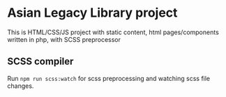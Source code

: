 # Asian Legacy Library project

This is HTML/CSS/JS project with static content, html pages/components written in php, with SCSS preprocessor

## SCSS compiler
Run `npm run scss:watch` for scss preprocessing and watching scss file changes.
<!-- branch testing>